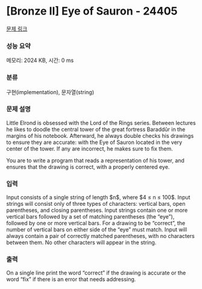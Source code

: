 # [Bronze II] Eye of Sauron - 24405 

[문제 링크](https://www.acmicpc.net/problem/24405) 

### 성능 요약

메모리: 2024 KB, 시간: 0 ms

### 분류

구현(implementation), 문자열(string)

### 문제 설명

<p>Little Elrond is obsessed with the Lord of the Rings series. Between lectures he likes to doodle the central tower of the great fortress Baraddûr in the margins of his notebook. Afterward, he always double checks his drawings to ensure they are accurate: with the Eye of Sauron located in the very center of the tower. If any are incorrect, he makes sure to fix them.</p>

<p>You are to write a program that reads a representation of his tower, and ensures that the drawing is correct, with a properly centered eye.</p>

### 입력 

 <p>Input consists of a single string of length $n$, where $4 ≤ n ≤ 100$. Input strings will consist only of three types of characters: vertical bars, open parentheses, and closing parentheses. Input strings contain one or more vertical bars followed by a set of matching parentheses (the “eye”), followed by one or more vertical bars. For a drawing to be “correct”, the number of vertical bars on either side of the “eye” must match. Input will always contain a pair of correctly matched parentheses, with no characters between them. No other characters will appear in the string.</p>

### 출력 

 <p>On a single line print the word “correct” if the drawing is accurate or the word “fix” if there is an error that needs addressing.</p>


